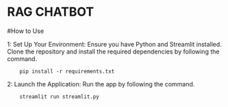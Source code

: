 # RAG CHATBOT

#How to Use

1: Set Up Your Environment: Ensure you have Python and Streamlit installed. Clone the repository and install the required dependencies by following the command.

        pip install -r requirements.txt

2: Launch the Application: Run the app by following the command.

        streamlit run streamlit.py
